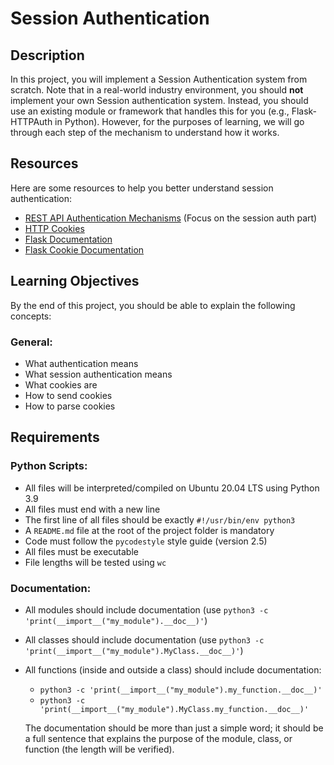 # Session Authentication

## Description
In this project, you will implement a Session Authentication system from scratch. Note that in a real-world industry environment, you should **not** implement your own Session authentication system. Instead, you should use an existing module or framework that handles this for you (e.g., Flask-HTTPAuth in Python). However, for the purposes of learning, we will go through each step of the mechanism to understand how it works.

## Resources
Here are some resources to help you better understand session authentication:

- [REST API Authentication Mechanisms](#) (Focus on the session auth part)
- [HTTP Cookies](#)
- [Flask Documentation](#)
- [Flask Cookie Documentation](#)

## Learning Objectives
By the end of this project, you should be able to explain the following concepts:

### General:
- What authentication means
- What session authentication means
- What cookies are
- How to send cookies
- How to parse cookies

## Requirements

### Python Scripts:
- All files will be interpreted/compiled on Ubuntu 20.04 LTS using Python 3.9
- All files must end with a new line
- The first line of all files should be exactly `#!/usr/bin/env python3`
- A `README.md` file at the root of the project folder is mandatory
- Code must follow the `pycodestyle` style guide (version 2.5)
- All files must be executable
- File lengths will be tested using `wc`
  
### Documentation:
- All modules should include documentation (use `python3 -c 'print(__import__("my_module").__doc__)'`)
- All classes should include documentation (use `python3 -c 'print(__import__("my_module").MyClass.__doc__)'`)
- All functions (inside and outside a class) should include documentation:
  - `python3 -c 'print(__import__("my_module").my_function.__doc__)'`
  - `python3 -c 'print(__import__("my_module").MyClass.my_function.__doc__)'`
  
  The documentation should be more than just a simple word; it should be a full sentence that explains the purpose of the module, class, or function (the length will be verified).
